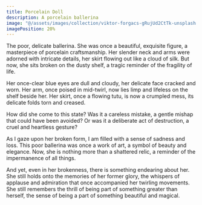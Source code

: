 ```yaml
---
title: Porcelain Doll
description: A porcelain ballerina
image: "@/assets/images/collection/viktor-forgacs-gRujUd2CtTk-unsplash.jpg"
imagePosition: 20%
---
```


The poor, delicate ballerina. She was once a beautiful, exquisite figure, a masterpiece of porcelain craftsmanship. Her slender neck and arms were adorned with intricate details, her skirt flowing out like a cloud of silk. But now, she sits broken on the dusty shelf, a tragic reminder of the fragility of life.

Her once-clear blue eyes are dull and cloudy, her delicate face cracked and worn. Her arm, once poised in mid-twirl, now lies limp and lifeless on the shelf beside her. Her skirt, once a flowing tutu, is now a crumpled mess, its delicate folds torn and creased.

How did she come to this state? Was it a careless mistake, a gentle mishap that could have been avoided? Or was it a deliberate act of destruction, a cruel and heartless gesture?

As I gaze upon her broken form, I am filled with a sense of sadness and loss. This poor ballerina was once a work of art, a symbol of beauty and elegance. Now, she is nothing more than a shattered relic, a reminder of the impermanence of all things.

And yet, even in her brokenness, there is something endearing about her. She still holds onto the memories of her former glory, the whispers of applause and admiration that once accompanied her twirling movements. She still remembers the thrill of being part of something greater than herself, the sense of being a part of something beautiful and magical.
